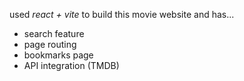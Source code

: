 used *react + vite* to build this movie website and has...
- search feature
- page routing
- bookmarks page
- API integration (TMDB)
